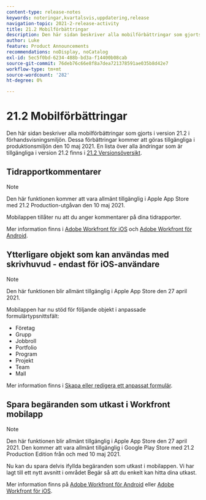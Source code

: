 ```yaml
---
content-type: release-notes
keywords: noteringar,kvartalsvis,uppdatering,release
navigation-topic: 2021-2-release-activity
title: 21.2 Mobilförbättringar
description: Den här sidan beskriver alla mobilförbättringar som gjorts i version 21.2 i förhandsvisningsmiljön. Dessa förbättringar kommer att göras tillgängliga i produktionsmiljön den 10 maj 2021. En lista över alla ändringar som är tillgängliga i version 21.2 finns i versionsöversikt 21.2.
author: Luke
feature: Product Announcements
recommendations: noDisplay, noCatalog
exl-id: 5ec5f0bd-6234-488b-bd3a-f14400b08cab
source-git-commit: 76deb76c66e8f8a7dea721378591ae035b8d42e7
workflow-type: tm+mt
source-wordcount: '282'
ht-degree: 0%

---
```


# 21.2 Mobilförbättringar

Den här sidan beskriver alla mobilförbättringar som gjorts i version 21.2 i förhandsvisningsmiljön. Dessa förbättringar kommer att göras tillgängliga i produktionsmiljön den 10 maj 2021. En lista över alla ändringar som är tillgängliga i version 21.2 finns i [21.2 Versionsöversikt](../../../product-announcements/product-releases/21.2-release-activity/21-2-release-overview.md).

## Tidrapportkommentarer

>[!NOTE]
>
>Den här funktionen kommer att vara allmänt tillgänglig i Apple App Store med 21.2 Production-utgåvan den 10 maj 2021.

Mobilappen tillåter nu att du anger kommentarer på dina tidrapporter.

Mer information finns i [Adobe Workfront för iOS](../../../workfront-basics/mobile-apps/using-the-workfront-mobile-app/workfront-for-ios.md) och [Adobe Workfront för Android](../../../workfront-basics/mobile-apps/using-the-workfront-mobile-app/workfront-for-android.md).

## Ytterligare objekt som kan användas med skrivhuvud - endast för iOS-användare

>[!NOTE]
>
>Den här funktionen blir allmänt tillgänglig i Apple App Store den 27 april 2021.

Mobilappen har nu stöd för följande objekt i anpassade formulärtypsnittsfält:

* Företag
* Grupp
* Jobbroll
* Portfolio
* Program
* Projekt
* Team
* Mall

Mer information finns i [Skapa eller redigera ett anpassat formulär](../../../administration-and-setup/customize-workfront/create-manage-custom-forms/create-or-edit-a-custom-form.md).

## Spara begäranden som utkast i Workfront mobilapp

>[!NOTE]
>
>Den här funktionen blir allmänt tillgänglig i Apple App Store den 27 april 2021. Den kommer att vara allmänt tillgänglig i Google Play Store med 21.2 Production Edition från och med 10 maj 2021.

Nu kan du spara delvis ifyllda begäranden som utkast i mobilappen. Vi har lagt till ett nytt avsnitt i området Begär så att du enkelt kan hitta dina utkast.

Mer information finns på [Adobe Workfront för Android](../../../workfront-basics/mobile-apps/using-the-workfront-mobile-app/workfront-for-android.md) eller [Adobe Workfront för iOS](../../../workfront-basics/mobile-apps/using-the-workfront-mobile-app/workfront-for-ios.md).

